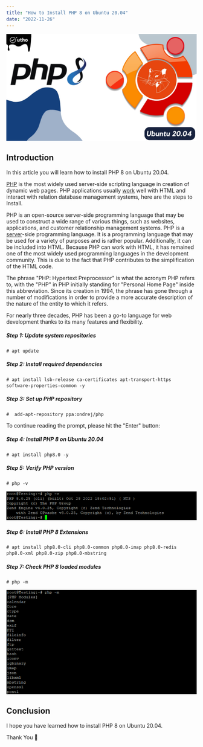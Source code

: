 ```yaml
---
title: "How to Install PHP 8 on Ubuntu 20.04"
date: "2022-11-26"
---
```


![How to Install PHP 8 on Ubuntu 20.04](images/How-to-Install-PHP-8-on-Ubuntu-20.04_utho.jpg)

## Introduction

In this article you will learn how to install PHP 8 on Ubuntu 20.04.

[PHP](https://en.wikipedia.org/wiki/PHP) is the most widely used server-side scripting language in creation of dynamic web pages. PHP applications usually [work](https://utho.com/docs/tutorial/how-to-test-internet-connection-speed-in-ubuntu-20-04/) well with HTML and interact with relation database management systems, here are the steps to Install.

PHP is an open-source server-side programming language that may be used to construct a wide range of various things, such as websites, applications, and customer relationship management systems. PHP is a [server](https://utho.com/docs/tutorial/category/webserver-tutorial/)\-side programming language. It is a programming language that may be used for a variety of purposes and is rather popular. Additionally, it can be included into HTML. Because PHP can work with HTML, it has remained one of the most widely used programming languages in the development community. This is due to the fact that PHP contributes to the simplification of the HTML code.

The phrase "PHP: Hypertext Preprocessor" is what the acronym PHP refers to, with the "PHP" in PHP initially standing for "Personal Home Page" inside this abbreviation. Since its creation in 1994, the phrase has gone through a number of modifications in order to provide a more accurate description of the nature of the entity to which it refers.

For nearly three decades, PHP has been a go-to language for web development thanks to its many features and flexibility.

##### **Step 1: Update system repositories**

```
# apt update
```

##### **Step 2: Install required dependencies**

```
# apt install lsb-release ca-certificates apt-transport-https software-properties-common -y
```

##### **Step 3: Set up PHP repository**

```
#  add-apt-repository ppa:ondrej/php
```

To continue reading the prompt, please hit the "Enter" button:

##### **Step 4: Install PHP 8 on Ubuntu 20.04**

```
# apt install php8.0 -y
```

##### **Step 5: Verify PHP version**

```
# php -v
```

![command output](images/image-518.png)

##### **Step 6: Install PHP 8 Extensions**

```
# apt install php8.0-cli php8.0-common php8.0-imap php8.0-redis php8.0-xml php8.0-zip php8.0-mbstring
```

##### **Step 7: Check PHP 8 loaded modules**

```
# php -m
```

![install PHP 8 on Ubuntu 20.04](images/image-519.png)

## Conclusion

I hope you have learned how to install PHP 8 on Ubuntu 20.04.

Thank You 🙂
